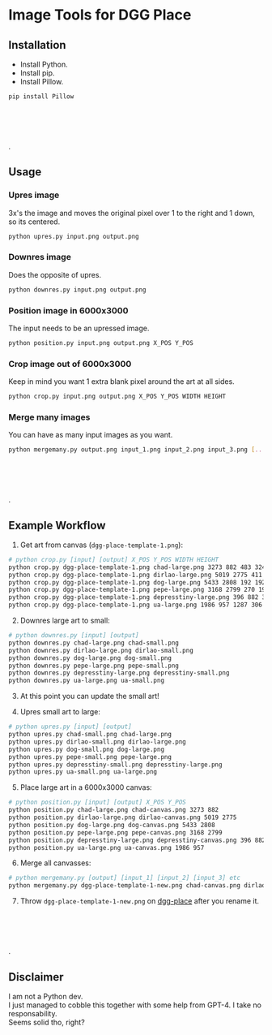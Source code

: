 # Image Tools for DGG Place

## Installation

- Install Python.
- Install pip.
- Install Pillow.

```sh
pip install Pillow
```

\
\
\
\
.

## Usage

### Upres image

3x's the image and moves the original pixel over 1 to the right and 1 down, so its centered.
```sh
python upres.py input.png output.png
```

### Downres image

Does the opposite of upres.
```sh
python downres.py input.png output.png
```

### Position image in 6000x3000

The input needs to be an upressed image.
```sh
python position.py input.png output.png X_POS Y_POS
```

### Crop image out of 6000x3000

Keep in mind you want 1 extra blank pixel around the art at all sides.
```sh
python crop.py input.png output.png X_POS Y_POS WIDTH HEIGHT
```

### Merge many images

You can have as many input images as you want.
```sh
python mergemany.py output.png input_1.png input_2.png input_3.png [...]
```

\
\
\
\
.

## Example Workflow

1. Get art from canvas (`dgg-place-template-1.png`):
```sh
# python crop.py [input] [output] X_POS Y_POS WIDTH HEIGHT
python crop.py dgg-place-template-1.png chad-large.png 3273 882 483 324
python crop.py dgg-place-template-1.png dirlao-large.png 5019 2775 411 225
python crop.py dgg-place-template-1.png dog-large.png 5433 2808 192 192
python crop.py dgg-place-template-1.png pepe-large.png 3168 2799 270 198
python crop.py dgg-place-template-1.png depresstiny-large.png 396 882 315 381
python crop.py dgg-place-template-1.png ua-large.png 1986 957 1287 306
```

2. Downres large art to small:
```sh
# python downres.py [input] [output]
python downres.py chad-large.png chad-small.png
python downres.py dirlao-large.png dirlao-small.png
python downres.py dog-large.png dog-small.png
python downres.py pepe-large.png pepe-small.png
python downres.py depresstiny-large.png depresstiny-small.png
python downres.py ua-large.png ua-small.png
```

3. At this point you can update the small art!

4. Upres small art to large:
```sh
# python upres.py [input] [output]
python upres.py chad-small.png chad-large.png
python upres.py dirlao-small.png dirlao-large.png
python upres.py dog-small.png dog-large.png
python upres.py pepe-small.png pepe-large.png
python upres.py depresstiny-small.png depresstiny-large.png
python upres.py ua-small.png ua-large.png
```

5. Place large art in a 6000x3000 canvas:
```sh
# python position.py [input] [output] X_POS Y_POS
python position.py chad-large.png chad-canvas.png 3273 882
python position.py dirlao-large.png dirlao-canvas.png 5019 2775
python position.py dog-large.png dog-canvas.png 5433 2808
python position.py pepe-large.png pepe-canvas.png 3168 2799
python position.py depresstiny-large.png depresstiny-canvas.png 396 882
python position.py ua-large.png ua-canvas.png 1986 957
```

6. Merge all canvasses:
```sh
# python mergemany.py [output] [input_1] [input_2] [input_3] etc
python mergemany.py dgg-place-template-1-new.png chad-canvas.png dirlao-canvas.png dog-canvas.png pepe-canvas.png depresstiny-canvas.png ua-canvas.png
```

7. Throw `dgg-place-template-1-new.png` on [dgg-place](https://github.com/destinygg/dgg-place) after you rename it.

\
\
\
\
.

## Disclaimer

I am not a Python dev.\
I just managed to cobble this together with some help from GPT-4. I take no responsability.\
Seems solid tho, right?


